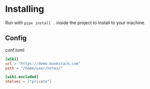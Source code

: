 # Installing

Run with `pipx install .` inside the project to install to your machine.

## Config

conf.toml

```toml
[wiki]
url = "https://demo.bookstack.com"
path = "/home/user/notes/"

[wiki.excluded]
shelves = ["private"]
```
